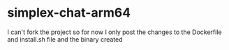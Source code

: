 # simplex-chat-arm64

I can't fork the project so for now I only post the changes to the Dockerfile and install.sh file and the binary created
